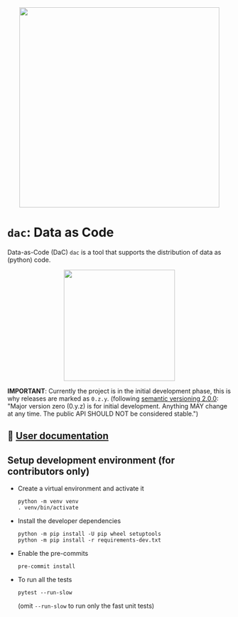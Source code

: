 <div align="center">
  <img src="https://data-as-code.github.io/dac/img/motto.png" width="450"/>
</div>

# `dac`: Data as Code

Data-as-Code (DaC) `dac` is a tool that supports the distribution of data as (python) code.

<div align="center">
  <img src="https://data-as-code.github.io/dac/img/logo.jpg" width="250"/>
</div>

**IMPORTANT**: Currently the project is in the initial development phase, this is why releases are marked as `0.z.y`.
(following [semantic versioning 2.0.0](https://semver.org/): "Major version zero (0.y.z) is for initial development. Anything MAY change at any time. The public API SHOULD NOT be considered stable.")


## 📔 [User documentation](https://data-as-code.github.io/dac/)


## Setup development environment (for contributors only)

* Create a virtual environment and activate it
  ```shell
  python -m venv venv
  . venv/bin/activate
  ```

* Install the developer dependencies
  ```shell
  python -m pip install -U pip wheel setuptools
  python -m pip install -r requirements-dev.txt
  ```

* Enable the pre-commits
  ```shell
  pre-commit install
  ```

* To run all the tests
  ```shell
  pytest --run-slow
  ```
  (omit `--run-slow` to run only the fast unit tests)
